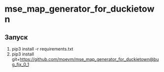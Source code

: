 # mse_map_generator_for_duckietown

## Запуск
1. pip3 install -r requirements.txt
2. pip3 install git+https://github.com/moevm/mse_map_generator_for_duckietown@bug_fix_0_1
